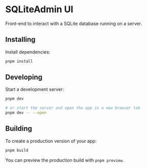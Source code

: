 # SQLiteAdmin UI

Front-end to interact with a SQLite database running on a server.

## Installing

Install dependencies:

```bash
pnpm install
```

## Developing

Start a development server:

```bash
pnpm dev

# or start the server and open the app in a new browser tab
pnpm dev -- --open
```

## Building

To create a production version of your app:

```bash
pnpm build
```

You can preview the production build with `pnpm preview`.
